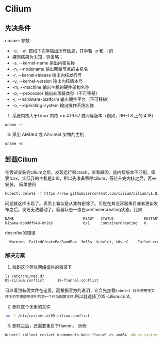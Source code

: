 # Cilium
## 先决条件
uname:
参数: 
- -a, --all                按如下次序输出所有信息，其中若 -p 和 -i 的
- 探测结果为未知，则省略：
- -s, --kernel-name        输出内核名称
- -n, --nodename           输出网络节点的主机名
- -r, --kernel-release     输出内核发行号
- -v, --kernel-version     输出内核版本号
- -m, --machine            输出主机的硬件架构名称
- -p, --processor          输出处理器类型（不可移植）
- -i, --hardware-platform  输出硬件平台（不可移植）
- -o, --operating-system   输出操作系统名称


1. 系统内核大于Linux 内核 >= 4.19.57 或同等版本（例如，RHEL8 上的 4.18）
```shell
uname -r
```
3. 采用 AMD64 或 AArch64 架构的主机
```shell
uname -m
```

## 卸载Cilium

在尝试安装完cilium之后，发现运行都crash，查看原因，是内核版本不匹配，需要4.xx，实际我的主机是3.10，所以先准备移除cilium，等待升完内核之后，再来安装。
简单使用

```bash
kubectl delete -f https://raw.githubusercontent.com/cilium/cilium/v1.8/install/kubernetes/quick-install.yaml
```

问题就这样出现了。表面上看似是从集群删除了。但是在其他容器重启或者更新发布之后，发现无法启动了，容器状态一直在containercreating状态。比如

```bash
NAME                                READY   STATUS              RESTARTS   AGE
kibana-9b8ddf948-dn9z6              0/1     ContainerCreating   0          3m2s
```

describe的错误

```bash
  Warning  FailedCreatePodSandBox  3m33s  kubelet, k8s-n1    Failed create pod sandbox: rpc error: code = Unknown desc = failed to set up sandbox container "95ca1afa6b039cb70085e4b9ef3bf99856bf74befdc626576ffa39cea233edf4" network for pod "kibana-9b8ddf948-xxbdx": NetworkPlugin cni failed to set up pod "kibana-9b8ddf948-xxbdx_default" network: unable to connect to Cilium daemon: failed to create cilium agent client after 30.000000 seconds timeout: Get "http:///var/run/cilium/cilium.sock/v1/config": dial unix /var/run/cilium/cilium.sock: connect: no such file or directory
```

### 解决方案

1. 找到这个存放[网络插件](https://kubernetes.io/zh/docs/concepts/extend-kubernetes/compute-storage-net/network-plugins/#cni)的目录下

```bash
ls /etc/cni/net.d/
05-cilium.conflist      10-flannel.conflist 
```
可以看到有俩文件在这里，而根据官方的说明，它会先加载`kubelet 将会使用按文件名的字典顺序排列的第一个作为配置文件`.所以就选择了05-cilium.conf。

2. 删除这个无用的文件

```bash
rm -f /etc/cni/net.d/05-cilium.conflist
```

3. 删除之后，还需要重启下flannel。
示例:
```bash
kubectl rollout restart daemonsets kube-flannel-ds-amd64 -nkube-system
```

